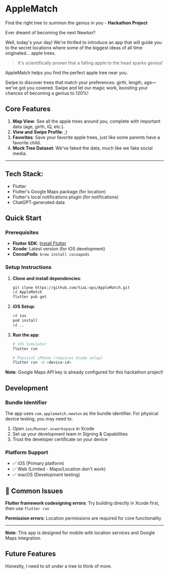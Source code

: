 
# AppleMatch

Find the right tree to summon the genius in you - **Hackathon Project**

Ever dreamt of becoming the next Newton?

Well, today's your day! We're thrilled to introduce an app that will guide you to the secret locations where some of the biggest ideas of all time originated... apple trees.

> It's scientifically proven that a falling apple to the head sparks genius!

AppleMatch helps you find the perfect apple tree near you.

Swipe to discover trees that match your preferences: girth, length, age—we've got you covered. Swipe and let our magic work, boosting your chances of becoming a genius to 120%!

## Core Features

1.  **Map View**: See all the apple trees around you, complete with important data (age, girth, IQ, etc.).
2.  **View and Swipe Profile**: ;)
3.  **Favorites**: Save your favorite apple trees, just like some parents have a favorite child.
4.  **Mock Tree Dataset**: We've faked the data, much like we fake social media.

---

## Tech Stack:

* Flutter
* Flutter's Google Maps package (for location)
* Flutter's local notifications plugin (for notifications)
* ChatGPT-generated data



## Quick Start

### Prerequisites
- **Flutter SDK**: [Install Flutter](https://docs.flutter.dev/get-started/install)
- **Xcode**: Latest version (for iOS development)
- **CocoaPods**: `brew install cocoapods`

### Setup Instructions

1. **Clone and install dependencies**:
   ```bash
   git clone https://github.com/tiaL-ops/AppleMatch.git
   cd AppleMatch
   flutter pub get
   ```

2. **iOS Setup**:
   ```bash
   cd ios
   pod install
   cd ..
   ```

3. **Run the app**:
   ```bash
   # iOS Simulator
   flutter run
   
   # Physical iPhone (requires Xcode setup)
   flutter run -d <device-id>
   ```

**Note**: Google Maps API key is already configured for this hackathon project!

## Development

### Bundle Identifier
The app uses `com.applematch.newton` as the bundle identifier. For physical device testing, you may need to:
1. Open `ios/Runner.xcworkspace` in Xcode
2. Set up your development team in Signing & Capabilities
3. Trust the developer certificate on your device

### Platform Support
- ✅ iOS (Primary platform)
- ✅ Web (Limited - Maps/Location don't work)
- ✅ macOS (Development testing)

## 🔧 Common Issues

**Flutter framework codesigning errors**: Try building directly in Xcode first, then use `flutter run`

**Permission errors**: Location permissions are required for core functionality

---

**Note**: This app is designed for mobile with location services and Google Maps integration.

## Future Features

Honestly, I need to sit under a tree to think of more.
